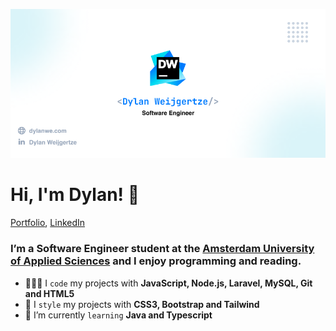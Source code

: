 ![test](./img/banner.png)

# Hi, I'm Dylan! 👋

[Portfolio](https://dylanwe.com), [LinkedIn](https://www.linkedin.com/in/dylan-weijgertze/)

### I’m a Software Engineer student at the [Amsterdam University of Applied Sciences](https://www.hva.nl/) and I enjoy programming and reading.

- 🧑🏻‍💻 I `code` my projects with **JavaScript, Node.js, Laravel, MySQL, Git and HTML5**
- 🎨 I `style` my projects with **CSS3, Bootstrap and Tailwind**
- 🌱 I’m currently `learning` **Java and Typescript**
